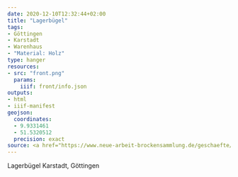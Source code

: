 ```yaml
---
date: 2020-12-10T12:32:44+02:00
title: "Lagerbügel"
tags:
- Göttingen
- Karstadt
- Warenhaus
- "Material: Holz"
type: hanger
resources:
- src: "front.png"
  params:
    iiif: front/info.json
outputs:
- html
- iiif-manifest
geojson:
  coordinates:
  - 9.9331461
  - 51.5320512
  precision: exact
source: <a href="https://www.neue-arbeit-brockensammlung.de/geschaefte/gebrauchtmoebelkaufhaus/">Brockensammlung</a>
---
```

Lagerbügel Karstadt, Göttingen
